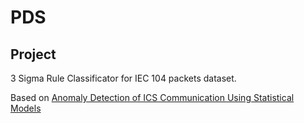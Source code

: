 # PDS
## Project
3 Sigma Rule Classificator for IEC 104 packets dataset.

Based on [Anomaly Detection of ICS Communication Using
Statistical Models](https://www.fit.vut.cz/research/publication/12509/.cs)